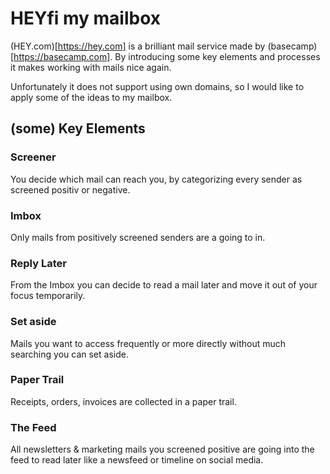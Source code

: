# HEYfi my mailbox 

(HEY.com)[https://hey.com] is a brilliant mail service made by (basecamp)[https://basecamp.com]. 
By introducing some key elements and processes it makes working with mails nice again. 

Unfortunately it does not support using own domains, so I would like to apply some of the ideas to my mailbox. 

## (some) Key Elements

### Screener

You decide which mail can reach you, by categorizing every sender as screened positiv or negative. 


### Imbox

Only mails from positively screened senders are a going to in. 

### Reply Later

From the Imbox you can decide to read a mail later and move it out of your focus temporarily. 

### Set aside

Mails you want to access frequently or more directly without much searching you can set aside. 


### Paper Trail

Receipts, orders, invoices are collected in a paper trail. 

### The Feed

All newsletters & marketing mails you screened positive are going into the feed to read later like a newsfeed or timeline on social media.
